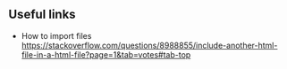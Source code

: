 

## Useful links
* How to import files https://stackoverflow.com/questions/8988855/include-another-html-file-in-a-html-file?page=1&tab=votes#tab-top
